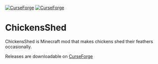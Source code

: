 [![CurseForge](http://cf.way2muchnoise.eu/chickensshed.svg)](https://www.curseforge.com/minecraft/mc-mods/chickensshed)
[![CurseForge](http://cf.way2muchnoise.eu/versions/chickensshed.svg)](https://www.curseforge.com/minecraft/mc-mods/chickensshed)

# ChickensShed

ChickensShed is Minecraft mod that makes chickens shed their feathers occasionally.

Releases are downloadable on [CurseForge](https://www.curseforge.com/minecraft/mc-mods/chickensshed)
